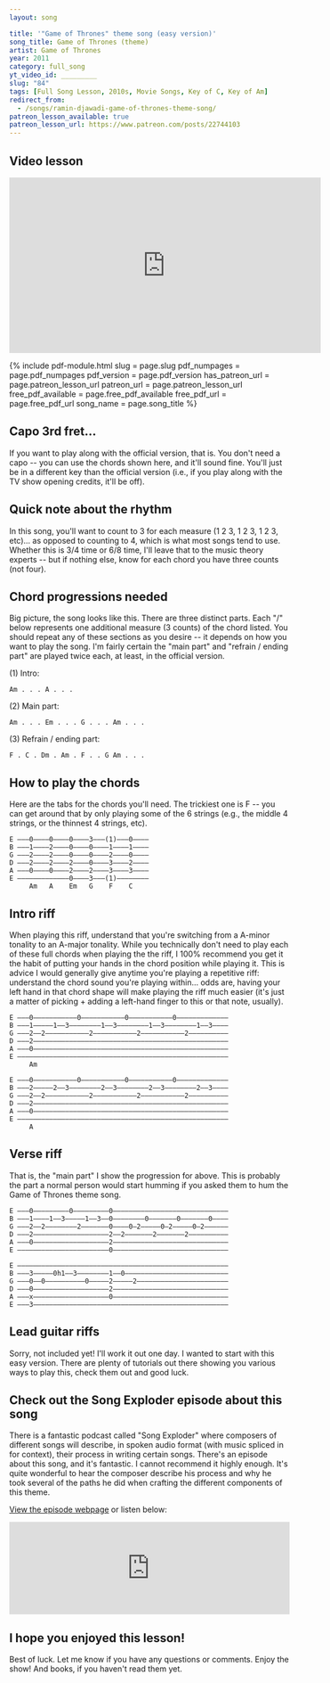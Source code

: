 ```yaml
---
layout: song

title: '"Game of Thrones" theme song (easy version)'
song_title: Game of Thrones (theme)
artist: Game of Thrones
year: 2011
category: full_song
yt_video_id: _________
slug: "84"
tags: [Full Song Lesson, 2010s, Movie Songs, Key of C, Key of Am]
redirect_from:
  - /songs/ramin-djawadi-game-of-thrones-theme-song/
patreon_lesson_available: true
patreon_lesson_url: https://www.patreon.com/posts/22744103
---
```


## Video lesson

<iframe width="560" height="315" src="https://www.youtube.com/embed/u_1fqr5OCMU?showinfo=0" frameborder="0" allowfullscreen></iframe>

{% include pdf-module.html slug = page.slug pdf_numpages = page.pdf_numpages pdf_version = page.pdf_version has_patreon_url = page.patreon_lesson_url patreon_url = page.patreon_lesson_url free_pdf_available = page.free_pdf_available free_pdf_url = page.free_pdf_url song_name = page.song_title %}

## Capo 3rd fret...

If you want to play along with the official version, that is. You don't need a capo -- you can use the chords shown here, and it'll sound fine. You'll just be in a different key than the official version (i.e., if you play along with the TV show opening credits, it'll be off).

## Quick note about the rhythm

In this song, you'll want to count to 3 for each measure (1 2 3, 1 2 3, 1 2 3, etc)... as opposed to counting to 4, which is what most songs tend to use. Whether this is 3/4 time or 6/8 time, I'll leave that to the music theory experts -- but if nothing else, know for each chord you have three counts (not four).

## Chord progressions needed

Big picture, the song looks like this. There are three distinct parts. Each "/" below represents one additional measure (3 counts) of the chord listed. You should repeat any of these sections as you desire -- it depends on how you want to play the song. I'm fairly certain the "main part" and "refrain / ending part" are played twice each, at least, in the official version.

(1) Intro:

    Am . . . A . . .

(2) Main part:

    Am . . . Em . . . G . . . Am . . .

(3) Refrain / ending part:

    F . C . Dm . Am . F . . G Am . . .

## How to play the chords

Here are the tabs for the chords you'll need. The trickiest one is F -- you can get around that by only playing some of the 6 strings (e.g., the middle 4 strings, or the thinnest 4 strings, etc).

    E –––0––––0––––0––––3–––(1)–––0––––
    B –––1––––2––––0––––0––––1––––1––––
    G –––2––––2––––0––––0––––2––––0––––
    D –––2––––2––––2––––0––––3––––2––––
    A –––0––––0––––2––––2––––3––––3––––
    E –––––––––––––0––––3–––(1)––––––––
         Am   A    Em   G    F    C

## Intro riff

When playing this riff, understand that you're switching from a A-minor tonality to an A-major tonality. While you technically don't need to play each of these full chords when playing the the riff, I 100% recommend you get it the habit of putting your hands in the chord position while playing it. This is advice I would generally give anytime you're playing a repetitive riff: understand the chord sound you're playing within... odds are, having your left hand in that chord shape will make playing the riff much easier (it's just a matter of picking + adding a left-hand finger to this or that note, usually).

    E –––0–––––––––––0–––––––––––0–––––––––––0–––––––––––––
    B –––1–––––1––3––––––––1––3––––––––1––3––––––––1––3––––
    G –––2––2–––––––––––2–––––––––––2–––––––––––2––––––––––
    D –––2–––––––––––––––––––––––––––––––––––––––––––––––––
    A –––0–––––––––––––––––––––––––––––––––––––––––––––––––
    E –––––––––––––––––––––––––––––––––––––––––––––––––––––
         Am

    E –––0–––––––––––0–––––––––––0–––––––––––0–––––––––––––
    B –––2–––––2––3––––––––2––3––––––––2––3––––––––2––3––––
    G –––2––2–––––––––––2–––––––––––2–––––––––––2––––––––––
    D –––2–––––––––––––––––––––––––––––––––––––––––––––––––
    A –––0–––––––––––––––––––––––––––––––––––––––––––––––––
    E –––––––––––––––––––––––––––––––––––––––––––––––––––––
         A

## Verse riff

That is, the "main part" I show the progression for above. This is probably the part a normal person would start humming if you asked them to hum the Game of Thrones theme song.

    E –––0–––––––––0–––––––––0–––––––––––––––––––––––––––––
    B –––1––––1––3–––––1––3––0––––––––0–––––––0–––––––0––––
    G –––2––2––––––––2–––––––0––––0–2–––––0–2–––––0–2––––––
    D –––2–––––––––––––––––––2––2–––––––2–––––––2––––––––––
    A –––0–––––––––––––––––––2–––––––––––––––––––––––––––––
    E –––––––––––––––––––––––0–––––––––––––––––––––––––––––

    E –––––––––––––––––––––––––––––––––––––––––––––––––––––
    B –––3–––––0h1––3––––––––1––0––––––––––––––––––––––––––
    G –––0––0––––––––––0–––––2–––––2–––––––––––––––––––––––
    D –––0–––––––––––––––––––2–––––––––––––––––––––––––––––
    A –––x–––––––––––––––––––0–––––––––––––––––––––––––––––
    E –––3–––––––––––––––––––––––––––––––––––––––––––––––––

## Lead guitar riffs

Sorry, not included yet! I'll work it out one day. I wanted to start with this easy version. There are plenty of tutorials out there showing you various ways to play this, check them out and good luck.

## Check out the Song Exploder episode about this song

There is a fantastic podcast called "Song Exploder" where composers of different songs will describe, in spoken audio format (with music spliced in for context), their process in writing certain songs. There's an episode about this song, and it's fantastic. I cannot recommend it highly enough. It's quite wonderful to hear the composer describe his process and why he took several of the paths he did when crafting the different components of this theme.

[View the episode webpage](http://songexploder.net/ramin-djawadi) or listen below:

<iframe width="100%" height="166" scrolling="no" frameborder="no" src="https://w.soundcloud.com/player/?url=https%3A//api.soundcloud.com/tracks/209831975&amp;color=e93f91&amp;show_artwork=false"></iframe>

## I hope you enjoyed this lesson!

Best of luck. Let me know if you have any questions or comments. Enjoy the show! And books, if you haven't read them yet.
